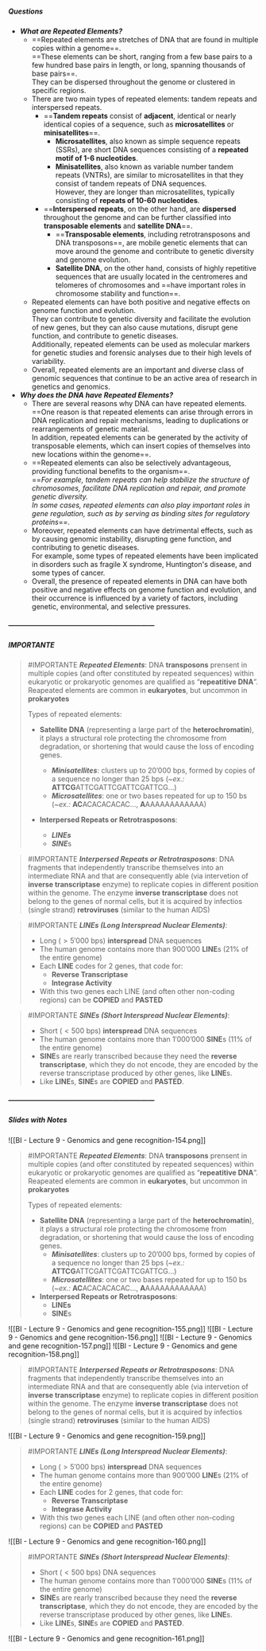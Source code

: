 ##### Questions
- ***What are Repeated Elements?***
	- ==Repeated elements are stretches of DNA that are found in multiple copies within a genome==. <br>==These elements can be short, ranging from a few base pairs to a few hundred base pairs in length, or long, spanning thousands of base pairs==. <br>They can be dispersed throughout the genome or clustered in specific regions.
	- There are two main types of repeated elements: tandem repeats and interspersed repeats. 
		- ==**Tandem repeats** consist of **adjacent**, identical or nearly identical copies of a sequence, such as **microsatellites** or **minisatellites**==. 
			- **Microsatellites**, also known as simple sequence repeats (SSRs), are short DNA sequences consisting of a **repeated motif of 1-6 nucleotides**.
			- **Minisatellites**, also known as variable number tandem repeats (VNTRs), are similar to microsatellites in that they consist of tandem repeats of DNA sequences. <br>However, they are longer than microsatellites, typically consisting of **repeats of 10-60 nucleotides**.
		- ==**Interspersed repeats**, on the other hand, are **dispersed** throughout the genome and can be further classified into **transposable elements** and **satellite DNA**==.
			- ==**Transposable elements**, including retrotransposons and DNA transposons==, are mobile genetic elements that can move around the genome and contribute to genetic diversity and genome evolution. 
			- **Satellite DNA**, on the other hand, consists of highly repetitive sequences that are usually located in the centromeres and telomeres of chromosomes and ==have important roles in chromosome stability and function==.
	- Repeated elements can have both positive and negative effects on genome function and evolution. <br>They can contribute to genetic diversity and facilitate the evolution of new genes, but they can also cause mutations, disrupt gene function, and contribute to genetic diseases. <br>Additionally, repeated elements can be used as molecular markers for genetic studies and forensic analyses due to their high levels of variability.
	- Overall, repeated elements are an important and diverse class of genomic sequences that continue to be an active area of research in genetics and genomics.
- ***Why does the DNA have Repeated Elements?***
	- There are several reasons why DNA can have repeated elements. <br>==One reason is that repeated elements can arise through errors in DNA replication and repair mechanisms, leading to duplications or rearrangements of genetic material. <br>In addition, repeated elements can be generated by the activity of transposable elements, which can insert copies of themselves into new locations within the genome==.
	- ==Repeated elements can also be selectively advantageous, providing functional benefits to the organism==. <br>==*For example, tandem repeats can help stabilize the structure of chromosomes, facilitate DNA replication and repair, and promote genetic diversity. <br>In some cases, repeated elements can also play important roles in gene regulation, such as by serving as binding sites for regulatory proteins*==.
	- Moreover, repeated elements can have detrimental effects, such as by causing genomic instability, disrupting gene function, and contributing to genetic diseases. <br>For example, some types of repeated elements have been implicated in disorders such as fragile X syndrome, Huntington's disease, and some types of cancer.
	- Overall, the presence of repeated elements in DNA can have both positive and negative effects on genome function and evolution, and their occurrence is influenced by a variety of factors, including genetic, environmental, and selective pressures.

##### —————————————————————
##### IMPORTANTE

> #IMPORTANTE ***Repeated Elements***:
> DNA **transposons** prensent in multiple copies (and ofter constituted by repeated sequences) within eukaryotic or prokaryotic genomes are qualified as “**repeatitive DNA**”.
> Reapeated elements are common in **eukaryotes**, but uncommon in **prokaryotes**
> 
> Types of repeated elements:
> - **Satellite DNA** (representing a large part of the **heterochromatin**), it plays a structural role protecting the chromosome from degradation, or shortening that would cause the loss of encoding genes.
> 	- ***Minisatellites***: clusters up to $20’000$ bps, formed by copies of a sequence no longer than $25$ bps 
> 	  (*~ex.:* **ATTCG**ATTCGATTCGATTCGATTCG…)
> 	- ***Microsatellites***: one or two bases repeated for up to $150$ bs 
> 	  (*~ex.:* **AC**ACACACACAC…, **A**AAAAAAAAAAAA)
>
> - **Interpersed Repeats or Retrotrasposons**:
> 	- ***LINEs***
> 	- ***SINE***s

> #IMPORTANTE ***Interpersed Repeats or Retrotrasposons***:
> DNA fragments that independently transcribe themselves into an intermediate RNA and that are consequently able (via intervetion of **inverse transcriptase** enzyme) to replicate copies in different position within the genome.
> The enzyme **inverse transcriptase** does not belong to the genes of normal cells, but it is acquired by infectios (single strand) **retroviruses** (similar to the human AIDS)

> #IMPORTANTE ***LINEs (Long Interspread Nuclear Elements)***:
> - Long ($> 5'000$ bps) **interspread** DNA sequences
> - The human genome contains more than $900’000$ **LINE**s ($21\%$ of the entire genome)
> - Each **LINE** codes for $2$ genes, that code for:
> 	- **Reverse Transcriptase**
> 	- **Integrase Activity**
> - With this two genes each LINE (and often other non-coding regions) can be **COPIED** and **PASTED**

> #IMPORTANTE ***SINEs (Short Interspread Nuclear Elements)***:
> - Short ($< 500$ bps) **interspread** DNA sequences
> - The human genome contains more than $1'000’000$ **SINE**s ($11\%$ of the entire genome)
> - **SINE**s are rearly transcribed because they need the **reverse transcriptase**, which they do not encode, they are encoded by the reverse transcriptase produced by other genes, like **LINE**s.
> - Like **LINE**s, **SINE**s are **COPIED** and **PASTED**.

##### —————————————————————
##### Slides with Notes
![[BI - Lecture 9 - Genomics and gene recognition-154.png]]

> #IMPORTANTE ***Repeated Elements***:
> DNA **transposons** prensent in multiple copies (and ofter constituted by repeated sequences) within eukaryotic or prokaryotic genomes are qualified as “**repeatitive DNA**”.
> Reapeated elements are common in **eukaryotes**, but uncommon in **prokaryotes**
> 
> Types of repeated elements:
> - **Satellite DNA** (representing a large part of the **heterochromatin**), it plays a structural role protecting the chromosome from degradation, or shortening that would cause the loss of encoding genes.
> 	- ***Minisatellites***: clusters up to $20’000$ bps, formed by copies of a sequence no longer than $25$ bps 
> 	  (*~ex.:* **ATTCG**ATTCGATTCGATTCGATTCG…)
> 	- ***Microsatellites***: one or two bases repeated for up to $150$ bs 
> 	  (*~ex.:* **AC**ACACACACAC…, **A**AAAAAAAAAAAA)
> - **Interpersed Repeats or Retrotrasposons**:
> 	- **LINEs**
> 	- **SINE**s

![[BI - Lecture 9 - Genomics and gene recognition-155.png]] ![[BI - Lecture 9 - Genomics and gene recognition-156.png]] ![[BI - Lecture 9 - Genomics and gene recognition-157.png]] ![[BI - Lecture 9 - Genomics and gene recognition-158.png]]

> #IMPORTANTE ***Interpersed Repeats or Retrotrasposons***:
> DNA fragments that independently transcribe themselves into an intermediate RNA and that are consequently able (via intervetion of **inverse transcriptase** enzyme) to replicate copies in different position within the genome.
> The enzyme **inverse transcriptase** does not belong to the genes of normal cells, but it is acquired by infectios (single strand) **retroviruses** (similar to the human AIDS)

![[BI - Lecture 9 - Genomics and gene recognition-159.png]]

> #IMPORTANTE ***LINEs (Long Interspread Nuclear Elements)***:
> - Long ($> 5'000$ bps) **interspread** DNA sequences
> - The human genome contains more than $900’000$ **LINE**s ($21\%$ of the entire genome)
> - Each **LINE** codes for $2$ genes, that code for:
> 	- **Reverse Transcriptase**
> 	- **Integrase Activity**
> - With this two genes each LINE (and often other non-coding regions) can be **COPIED** and **PASTED**

![[BI - Lecture 9 - Genomics and gene recognition-160.png]]

> #IMPORTANTE ***SINEs (Short Interspread Nuclear Elements)***:
> - Short ($< 500$ bps) DNA sequences
> - The human genome contains more than $1'000’000$ **SINE**s ($11\%$ of the entire genome)
> - **SINE**s are rearly transcribed because they need the **reverse transcriptase**, which they do not encode, they are encoded by the reverse transcriptase produced by other genes, like **LINE**s.
> - Like **LINE**s, **SINE**s are **COPIED** and **PASTED**.

![[BI - Lecture 9 - Genomics and gene recognition-161.png]]
